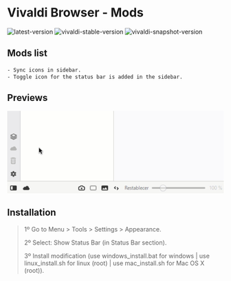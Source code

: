 # Vivaldi Browser - Mods

![latest-version](https://img.shields.io/badge/Latest%20Version-1.0.8-brightgreen.svg)
![vivaldi-stable-version](https://img.shields.io/badge/Vivaldi%20Stable%20Version-3.6.2165.40-red.svg)
![vivaldi-snapshot-version](https://img.shields.io/badge/Vivaldi%20Snapshot%20Version-3.7.2209.3-lightgrey.svg)

## Mods list

    - Sync icons in sidebar.
    - Toggle icon for the status bar is added in the sidebar.

## Previews

![preview 1](./preview_1.gif)

## Installation

> 1º Go to Menu > Tools > Settings > Appearance.
>
> 2º Select: Show Status Bar (in Status Bar section).
>
> 3º Install modification (use windows_install.bat for windows | use linux_install.sh for linux (root) | use mac_install.sh for Mac OS X (root)).
